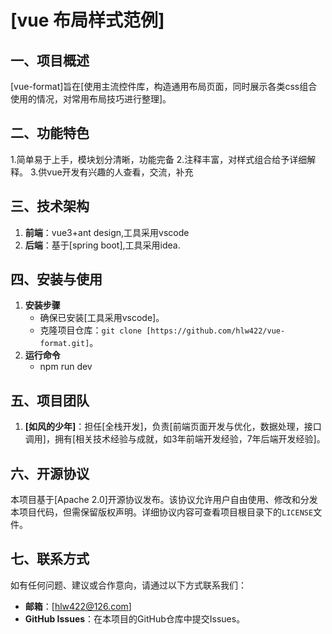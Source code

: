# [vue 布局样式范例]
## 一、项目概述
[vue-format]旨在[使用主流控件库，构造通用布局页面，同时展示各类css组合使用的情况，对常用布局技巧进行整理]。

## 二、功能特色
1.简单易于上手，模块划分清晰，功能完备
2.注释丰富，对样式组合给予详细解释。
3.供vue开发有兴趣的人查看，交流，补充

## 三、技术架构
1. **前端**：vue3+ant design,工具采用vscode
3. **后端**：基于[spring boot],工具采用idea.

## 四、安装与使用
1. **安装步骤**
    - 确保已安装[工具采用vscode]。
    - 克隆项目仓库：`git clone [https://github.com/hlw422/vue-format.git]`。
2. **运行命令**
    - npm run dev
## 五、项目团队
1. **[如风的少年]**：担任[全栈开发]，负责[前端页面开发与优化，数据处理，接口调用]，拥有[相关技术经验与成就，如3年前端开发经验，7年后端开发经验]。

## 六、开源协议
本项目基于[Apache 2.0]开源协议发布。该协议允许用户自由使用、修改和分发本项目代码，但需保留版权声明。详细协议内容可查看项目根目录下的`LICENSE`文件。

## 七、联系方式
如有任何问题、建议或合作意向，请通过以下方式联系我们：
- **邮箱**：[hlw422@126.com]
- **GitHub Issues**：在本项目的GitHub仓库中提交Issues。 
